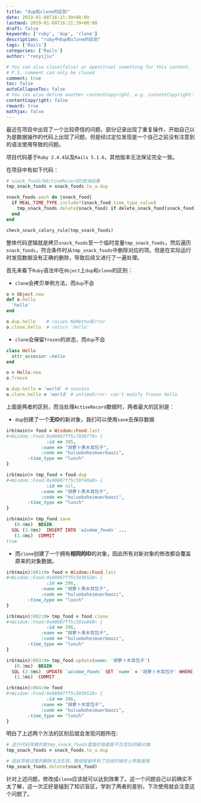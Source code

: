 ```yaml
---
title: "dup和clone的区别"
date: 2019-01-08T16:21:39+08:00
lastmod: 2019-01-08T16:21:39+08:00
draft: false
keywords: ['ruby', 'dup', 'clone']
description: "ruby中dup和clone的区别"
tags: ['Rails']
categories: ['Rails']
author: "renyijiu"

# You can also close(false) or open(true) something for this content.
# P.S. comment can only be closed
comment: true
toc: false
autoCollapseToc: false
# You can also define another contentCopyright. e.g. contentCopyright: "This is another copyright."
contentCopyright: false
reward: true
mathjax: false
---
```


最近在项目中出现了一个比较奇怪的问题，部分记录出现了重复操作，开始自己以为是数据操作的代码上出现了问题，但是经过定位发现是一个自己之前没有注意到的语法使用导致的问题。

<!--more-->

项目代码基于`Ruby 2.4.4`以及`Rails 5.1.6`，其他版本无法保证完全一致。

在项目中有如下代码：

```ruby
# snack_foods为ActiveRecord的查询结果
tmp_snack_foods = snack_foods.to_a.dup

snack_foods.each do |snack_food|
  if MEAL_TIME_TYPE.include?(snack_food.time_type_value)
    tmp_snack_foods.delete(snack_food) if delete_snack_food(snack_food)
  end
end

check_snack_calory_rule(tmp_snack_foods)
```

整体代码逻辑就是拷贝`snack_foods`至一个临时变量`tmp_snack_foods`，然后遍历`snack_foods`，符合条件时从`tmp_snack_foods`中删除对应的项。但是在实际运行时发现数据没有正确的删除，导致后续又进行了一遍处理。

首先来看下`Ruby`语法中在`Object`上`dup`和`clone`的区别：

* `clone`会拷贝单例方法，而`dup`不会

```ruby
o = Object.new
def o.hello
  'hello'
end

o.dup.hello    # raises NoMethodError
o.clone.hello  # return 'hello'
```

* `clone`会保留`frozen`的状态，而`dup`不会

```ruby
class Hello
  attr_accessor :hello
end

o = Hello.new
o.freeze

o.dup.hello = 'world' # success
o.clone.hello = 'world' # untimeError: can't modify frozen Hello
```

上面是两者的区别，而当处理`ActiveRecord`数据时，两者最大的区别是：

* `dup`创建了一个**无ID**的新对象，我们可以使用`save`去保存数据

```ruby
irb(main)> food = Wisdom::Food.last
#<Wisdom::Food:0x00007ff5c7036ff0> {
               :id => 395,
             :name => "胡萝卜黑木耳包子",
             :code => "huluoboheimuerbaozi",
        :time_type => "lunch"
}

irb(main)> tmp_food = food.dup
#<Wisdom::Food:0x00007ff5c59f40a8> {
               :id => nil,
             :name => "胡萝卜黑木耳包子",
             :code => "huluoboheimuerbaozi",
        :time_type => "lunch"
}

irb(main)> tmp_food.save
   (0.4ms)  BEGIN
  SQL (3.8ms)  INSERT INTO `wisdom_foods` ...
   (1.4ms)  COMMIT
true
```

* 而`clone`创建了一个拥有**相同的ID**的对象，因此所有对新对象的修改都会覆盖原来的对象数据。

```ruby
irb(main):001:0> food = Wisdom::Food.last
#<Wisdom::Food:0x00007ff5c5939528> {
               :id => 396,
             :name => "胡萝卜黑木耳包子",
             :code => "huluoboheimuerbaozi",
        :time_type => "lunch"
}

irb(main):002:0> tmp_food = food.clone
#<Wisdom::Food:0x00007ff5c591e868> {
               :id => 396,
             :name => "胡萝卜黑木耳包子",
             :code => "huluoboheimuerbaozi",
        :time_type => "lunch"
}

irb(main):003:0> tmp_food.update(name: '胡萝卜木耳包子')
   (0.3ms)  BEGIN
  SQL (2.8ms)  UPDATE `wisdom_foods` SET `name` = '胡萝卜木耳包子' WHERE `wisdom_foods`.`id` = 396
   (1.5ms)  COMMIT

irb(main):004:0> food
#<Wisdom::Food:0x00007ff5c5939528> {
               :id => 396,
             :name => "胡萝卜木耳包子",
             :code => "huluoboheimuerbaozi",
        :time_type => "lunch"
}
```

明白了上述两个方法的区别后就会发现问题所在:

```ruby
# 这行代码导致的是tmp_snack_foods里面的值都是不包含ID的新对象
tmp_snack_foods = snack_foods.to_a.dup

# 因此导致这里的删除无法生效，数组保留传到了后续的操作上导致报错
tmp_snack_foods.delete(snack_food)
```

针对上述问题，修改成`clone`应该就可以达到效果了。这一个问题自己以前确实不太了解，这一次正好是碰到了知识盲区，学到了两者的差别，下次使用就会注意这个问题了。

